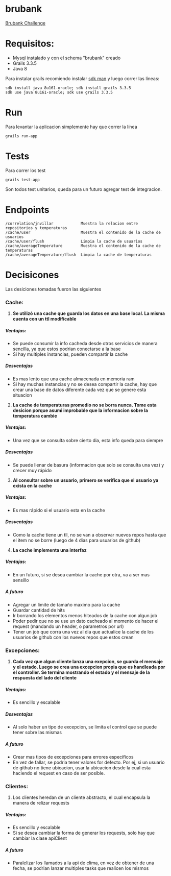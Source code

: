 # brubank
[Brubank Challenge](https://brubank.herokuapp.com/)

# Requisitos:

- Mysql instalado y con el schema "brubank" creado
- Grails 3.3.5
- Java 8

Para instalar grails recomiendo instalar [sdk man](https://sdkman.io/)  y luego correr las líneas:

```
sdk install java 8u161-oracle; sdk install grails 3.3.5         
sdk use java 8u161-oracle; sdk use grails 3.3.5       
```

# Run

Para levantar la aplicacion simplemente hay que correr la línea

```
grails run-app
```

# Tests

Para correr los test

```
grails test-app
```

Son todos test unitarios, queda para un futuro agregar test de integracion.

# Endpoints

```
/correlation/jnvillar            Muestra la relacion entre repositorios y temperaturas
/cache/user                      Muestra el contenido de la cache de usuarios
/cache/user/flush                Limpia la cache de usuarios
/cache/averageTemperature        Muestra el contenido de la cache de temperaturas
/cache/averageTemperature/flush  Limpia la cache de temperaturas
```

# Decisicones

Las desiciones tomadas fueron las siguientes

###  Cache:

1. **Se utilizó una cache que guarda los datos en una base local. La misma cuenta con un ttl modificable**

##### Ventajas:
 - Se puede consumir la info cacheda desde otros servicios de manera sencilla, ya que estos podrian conectarse a la base
 - Si hay multiples instancias, pueden compartir la cache

##### Desventajas
- Es mas lento que una cache almacenada en memoria ram
- Si hay muchas instancias y no se desea compartir la cache, hay que crear una base de datos diferente cada vez que se genere esta situacion

2. **La cache de temperaturas promedio no se borra nunca. Tome esta desicion porque asumi improbable que la informacion sobre la temperatura cambie**

##### Ventajas:
- Una vez que se consulta sobre cierto dia, esta info queda para siempre

##### Desventajas
- Se puede llenar de basura (informacion que solo se consulta una vez) y crecer muy rápido

3. **Al consultar sobre un usuario, primero se verifica que el usuario ya exista en la cache**

##### Ventajas:
- Es mas rápido si el usuario esta en la cache

##### Desventajas
- Como la cache tiene un tll, no se van a observar nuevos repos hasta que el item no se borre (luego de 4 dias para usuarios de github)

4. **La cache implementa una interfaz**

##### Ventajas:
- En un futuro, si se desea cambiar la cache por otra, va a ser mas sensillo

##### A futuro

- Agregar un limite de tamaño maximo para la cache
- Guardar cantidad de hits
- Ir borrando los elementos menos hiteados de la cache con algun job
- Poder pedir que no se use un dato cacheado al momento de hacer el request (mandando un header, o parametros por url)
- Tener un job que corra una vez al dia que actualice la cache de los usuarios de github con los nuevos repos que estos crean

###  Excepciones:

1. **Cada vez que algun cliente lanza una exepcion, se guarda el mensaje y el estado. Luego se crea una excepcion propia que es handleada por el controller. Se termina mostrando el estado y el mensaje de la respuesta del lado del cliente**

##### Ventajas:
- Es sencillo y escalable

##### Desventajas
- Al solo haber un tipo de excepcion, se limita el control que se puede tener sobre las mismas

##### A futuro

- Crear mas tipos de excepciones para errores especificos
- En vez de fallar, se podria tener valores for defecto. Por ej, si un usuario de github no tiene ubicacion, usar la ubicacion desde la cual esta haciendo el request en caso de ser posible.

###  Clientes:

1. Los clientes heredan de un cliente abstracto, el cual encapsula la manera de relizar requests

##### Ventajas:
- Es sencillo y escalable
- Si se desea cambiar la forma de generar los requests, solo hay que cambiar la clase apiClient

##### A futuro
- Paralelizar los llamados a la api de clima, en vez de obtener de una fecha, se podrian lanzar multiples tasks que realicen los mismos






